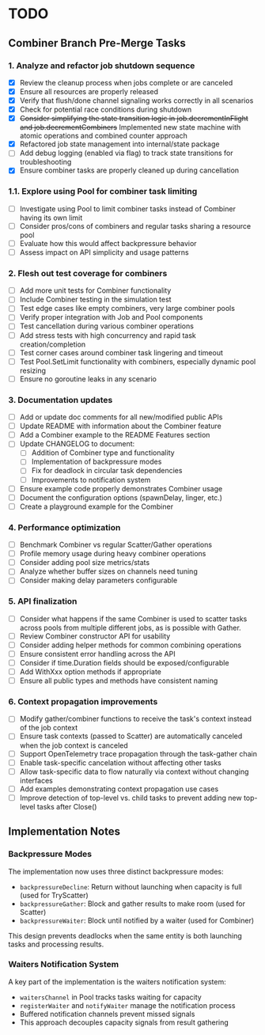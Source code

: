 # TODO

## Combiner Branch Pre-Merge Tasks

### 1. Analyze and refactor job shutdown sequence
- [x] Review the cleanup process when jobs complete or are canceled
- [x] Ensure all resources are properly released
- [x] Verify that flush/done channel signaling works correctly in all scenarios
- [x] Check for potential race conditions during shutdown
- [x] ~~Consider simplifying the state transition logic in job.decrementInFlight and job.decrementCombiners~~ Implemented new state machine with atomic operations and combined counter approach
- [x] Refactored job state management into internal/state package
- [ ] Add debug logging (enabled via flag) to track state transitions for troubleshooting
- [x] Ensure combiner tasks are properly cleaned up during cancellation 

### 1.1. Explore using Pool for combiner task limiting
- [ ] Investigate using Pool to limit combiner tasks instead of Combiner having its own limit
- [ ] Consider pros/cons of combiners and regular tasks sharing a resource pool
- [ ] Evaluate how this would affect backpressure behavior
- [ ] Assess impact on API simplicity and usage patterns

### 2. Flesh out test coverage for combiners
- [ ] Add more unit tests for Combiner functionality
- [ ] Include Combiner testing in the simulation test
- [ ] Test edge cases like empty combiners, very large combiner pools
- [ ] Verify proper integration with Job and Pool components
- [ ] Test cancellation during various combiner operations
- [ ] Add stress tests with high concurrency and rapid task creation/completion
- [ ] Test corner cases around combiner task lingering and timeout
- [ ] Test Pool.SetLimit functionality with combiners, especially dynamic pool resizing
- [ ] Ensure no goroutine leaks in any scenario

### 3. Documentation updates
- [ ] Add or update doc comments for all new/modified public APIs
- [ ] Update README with information about the Combiner feature
- [ ] Add a Combiner example to the README Features section
- [ ] Update CHANGELOG to document:
  - [ ] Addition of Combiner type and functionality
  - [ ] Implementation of backpressure modes
  - [ ] Fix for deadlock in circular task dependencies
  - [ ] Improvements to notification system
- [ ] Ensure example code properly demonstrates Combiner usage
- [ ] Document the configuration options (spawnDelay, linger, etc.)
- [ ] Create a playground example for the Combiner

### 4. Performance optimization
- [ ] Benchmark Combiner vs regular Scatter/Gather operations
- [ ] Profile memory usage during heavy combiner operations
- [ ] Consider adding pool size metrics/stats
- [ ] Analyze whether buffer sizes on channels need tuning
- [ ] Consider making delay parameters configurable

### 5. API finalization
- [ ] Consider what happens if the same Combiner is used to scatter tasks across pools from multiple different jobs, as is possible with Gather.
- [ ] Review Combiner constructor API for usability
- [ ] Consider adding helper methods for common combining operations
- [ ] Ensure consistent error handling across the API
- [ ] Consider if time.Duration fields should be exposed/configurable
- [ ] Add WithXxx option methods if appropriate
- [ ] Ensure all public types and methods have consistent naming

### 6. Context propagation improvements
- [ ] Modify gather/combiner functions to receive the task's context instead of the job context
- [ ] Ensure task contexts (passed to Scatter) are automatically canceled when the job context is canceled
- [ ] Support OpenTelemetry trace propagation through the task-gather chain
- [ ] Enable task-specific cancelation without affecting other tasks
- [ ] Allow task-specific data to flow naturally via context without changing interfaces
- [ ] Add examples demonstrating context propagation use cases
- [ ] Improve detection of top-level vs. child tasks to prevent adding new top-level tasks after Close()

## Implementation Notes

### Backpressure Modes
The implementation now uses three distinct backpressure modes:
- `backpressureDecline`: Return without launching when capacity is full (used for TryScatter)
- `backpressureGather`: Block and gather results to make room (used for Scatter)
- `backpressureWaiter`: Block until notified by a waiter (used for Combiner)

This design prevents deadlocks when the same entity is both launching tasks and processing results.

### Waiters Notification System
A key part of the implementation is the waiters notification system:
- `waitersChannel` in Pool tracks tasks waiting for capacity
- `registerWaiter` and `notifyWaiter` manage the notification process
- Buffered notification channels prevent missed signals
- This approach decouples capacity signals from result gathering
